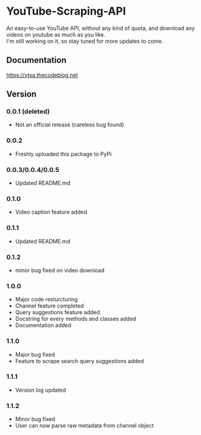 # YouTube-Scraping-API
An easy-to-use YouTube API, without any kind of quota, and download any videos on youtube as much as you like. <br />
I'm still working on it, so stay tuned for more updates to come.

## Documentation
https://ytsa.thecodeblog.net

## Version

### 0.0.1 (deleted)
- Not an official release (careless bug found)

### 0.0.2
- Freshly uploaded this package to PyPi

### 0.0.3/0.0.4/0.0.5
- Updated README.md


### 0.1.0
- Video caption feature added

### 0.1.1
- Updated README.md

### 0.1.2
- minor bug fixed on video download

### 1.0.0
- Major code resturcturing
- Channel feature completed
- Query suggestions feature added
- Docstring for every methods and classes added
- Documentation added

### 1.1.0
- Major bug fixed
- Feature to scrape search query suggestions added

### 1.1.1
- Version log updated

### 1.1.2
- Minor bug fixed
- User can now parse raw metadata from channel object
